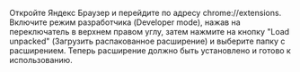 Откройте Яндекс Браузер и перейдите 
по адресу chrome://extensions. Включите режим разработчика (Developer mode), нажав на переключатель в верхнем правом углу, затем нажмите на кнопку "Load unpacked" (Загрузить распакованное расширение) и выберите папку с расширением. Теперь расширение должно быть установлено и готово к использованию.
